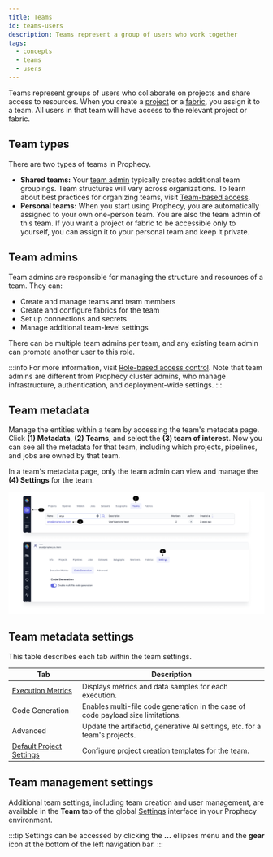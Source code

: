 ```yaml
---
title: Teams
id: teams-users
description: Teams represent a group of users who work together
tags:
  - concepts
  - teams
  - users
---
```


Teams represent groups of users who collaborate on projects and share access to resources. When you create a [project](/projects) or a [fabric](docs/getting-started/concepts/fabrics.md), you assign it to a team. All users in that team will have access to the relevant project or fabric.

## Team types

There are two types of teams in Prophecy.

- **Shared teams:** Your [team admin](/administration/rbac#team-admins) typically creates additional team groupings. Team structures will vary across organizations. To learn about best practices for organizing teams, visit [Team-based access](/administration/team-based-access).
- **Personal teams:** When you start using Prophecy, you are automatically assigned to your own one-person team. You are also the team admin of this team. If you want a project or fabric to be accessible only to yourself, you can assign it to your personal team and keep it private.

## Team admins

Team admins are responsible for managing the structure and resources of a team. They can:

- Create and manage teams and team members
- Create and configure fabrics for the team
- Set up connections and secrets
- Manage additional team-level settings

There can be multiple team admins per team, and any existing team admin can promote another user to this role.

:::info
For more information, visit [Role-based access control](/administration/rbac#team-admins). Note that team admins are different from Prophecy cluster admins, who manage infrastructure, authentication, and deployment-wide settings.
:::

## Team metadata

Manage the entities within a team by accessing the team's metadata page. Click **(1) Metadata**, **(2) Teams**, and select the **(3) team of interest**. Now you can see all the metadata for that team, including which projects, pipelines, and jobs are owned by that team.

In a team's metadata page, only the team admin can view and manage the **(4) Settings** for the team.

![Team metadata](./img/team_metadata.png)

## Team metadata settings

This table describes each tab within the team settings.

| Tab                                                                                 | Description                                                                      |
| ----------------------------------------------------------------------------------- | -------------------------------------------------------------------------------- |
| [Execution Metrics](/docs/Spark/execution/execution-metrics.md)                     | Displays metrics and data samples for each execution.                            |
| Code Generation                                                                     | Enables multi-file code generation in the case of code payload size limitations. |
| Advanced                                                                            | Update the artifactid, generative AI settings, etc. for a team's projects.       |
| [Default Project Settings](/administration/project-types/project-creation-template) | Configure project creation templates for the team.                               |

## Team management settings

Additional team settings, including team creation and user management, are available in the **Team** tab of the global [Settings](/administration/teams-users/settings) interface in your Prophecy environment.

:::tip
Settings can be accessed by clicking the **...** ellipses menu and the **gear** icon at the bottom of the left navigation bar.
:::
